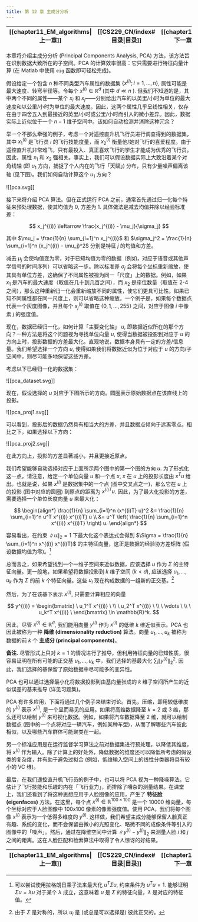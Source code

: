 ```yaml
---
title: 第 12 章 主成分分析
---
```

| [[chapter11_EM_algorithms\|上一章]] | [[CS229_CN/index#目录\|目录]] | [[chapter13_ica\|下一章]] |
| :------------------------------: | :-----------------------: | :--------------------: |

本章将介绍主成分分析 (Principal Components Analysis, PCA) 方法，该方法旨在识别数据大致所在的子空间。PCA 的计算效率很高：它只需要进行特征向量计算 (在 Matlab 中使用 `eig` 函数即可轻松完成)。

假设给定一个包含 $n$ 种不同类型汽车属性的数据集 $\{x^{(i)}; i = 1, \dots, n\}$, 属性可能是最大速度、转弯半径等。令每个 $x^{(i)} \in \mathbb{R}^d$ (其中 $d \ll n$ ). 但我们不知道的是，其中两个不同的属性——某个 $x_i$ 和 $x_j$——分别给出汽车的以英里/小时为单位的最大速度和以公里/小时为单位的最大速度。因此，这两个属性几乎呈线性相关，仅存在由于四舍五入到最接近的英里/小时或公里/小时而引入的微小差异。因此，数据实际上近似位于一个 $n-1$ 维子空间中。该如何自动检测并消除这种冗余？

举一个不那么牵强的例子，考虑一个对遥控直升机飞行员进行调查得到的数据集，其中 $x_1^{(i)}$ 是飞行员 $i$ 的飞行技能度量，而 $x_2^{(i)}$ 衡量他/她对飞行的喜爱程度。由于遥控直升机非常难飞，只有最投入、真正喜欢飞行的学生才能成为优秀的飞行员。因此，属性 $x_1$ 和 $x_2$ 强相关。事实上，我们可以假设数据实际上大致沿着某个对角线轴 (即 $u_1$ 方向，捕捉了个人内在的飞行「天赋」) 分布，只有少量噪声偏离该轴 (见下图)。我们如何自动计算这个 $u_1$ 方向？

![[pca.svg]]

接下来将介绍 PCA 算法。但在正式运行 PCA 之前，通常首先通过归一化每个特征来预处理数据，使其均值为 $0$, 方差为 $1$. 具体做法是减去均值并除以经验标准差：

$$
x_j^{(i)} \leftarrow \frac{x_j^{(i)} - \mu_j}{\sigma_j}
$$

其中 $\mu_j = \frac{1}{n} \sum_{i=1}^n x_j^{(i)}$ 和 $\sigma_j^2 = \frac{1}{n} \sum_{i=1}^n (x_j^{(i)} - \mu_j)^2$ 分别是特征 $j$ 的均值和方差。

减去 $\mu_j$ 会使均值变为零，对于已知均值为零的数据（例如，对应于语音或其他声学信号的时间序列）可以省略这一步。除以标准差 $\sigma_j$ 会将每个坐标重新缩放，使其具有单位方差，这确保了不同属性被视为同一「尺度」上的数据。例如，如果 $x_1$ 是汽车的最大速度（取值在几十到几百之间），而 $x_2$ 是座位数量（取值在 2-4 之间），那么这种重新归一化会重新缩放不同的属性，使它们更具可比性。如果已知不同属性都在同一尺度上，则可以省略这种缩放。一个例子是，如果每个数据点代表一个灰度图像，并且每个 $x_j^{(i)}$ 取值在 $\{0, 1, \dots, 255\}$ 之间，对应于图像 $i$ 中像素 $j$ 的强度值。

现在，数据已经归一化，如何计算「主要变化轴」 $u$, 即数据近似所在的那个方向？一种方法是将这个问题视为寻找单位向量 $u$, 使得当数据被投影到对应于 $u$ 的方向上时，投影数据的方差最大化。直观地说，数据本身具有一定的方差/信息量。我们希望选择一个方向 $u$, 使得如果我们将数据近似为位于对应于 $u$ 的方向/子空间中，则尽可能多地保留这些方差。

考虑以下已经归一化的数据集：

![[pca_dataset.svg]]

现在，假设选择的 $u$ 对应于下图所示的方向。圆圈表示原始数据点在该直线上的投影。

![[pca_proj1.svg]]

可以看到，投影后的数据仍然具有相当大的方差，并且数据点倾向于远离零点。相比之下，如果选择以下方向：

![[pca_proj2.svg]]

在此方向上，投影的方差显著减小，并且更接近原点。

我们希望能够自动选择对应于上面所示两个图中的第一个图的方向 $u$. 为了形式化这一点，请注意，给定一个单位向量 $u$ 和一个点 $x$, $x$ 在 $u$ 上的投影长度由 $x^T u$ 给出。也就是说，如果 $x^{(i)}$ 是数据集中的一个点 (图中交叉点之一)，那么它在 $u$ 上的投影 (图中对应的圆圈) 到原点的距离为 $x^{(i)T} u$. 因此，为了最大化投影的方差，需要选择一个单位长度向量 $u$ 来最大化：

$$
\begin{align*}
    \frac{1}{n} \sum_{i=1}^n (x^{(i)T} u)^2 
      &= \frac{1}{n} \sum_{i=1}^n u^T x^{(i)} x^{(i)T} u \\
      &= u^T \left( \frac{1}{n} \sum_{i=1}^n x^{(i)} x^{(i)T} \right) u.
\end{align*}
$$

容易看出，在约束 $\|u\|_2 = 1$ 下最大化这个表达式会得到 $\Sigma = \frac{1}{n} \sum_{i=1}^n x^{(i)} x^{(i)T}$ 的主特征向量，这正是数据的经验协方差矩阵 (假设数据均值为零)。[^1]

总而言之，如果希望找到一个一维子空间来近似数据，应该选择 $u$ 作为 $\Sigma$ 的主特征向量。更一般地，如果希望将数据投影到 $k$ 维子空间 ($k < d$), 应该选择 $u_1, \dots, u_k$ 作为 $\Sigma$ 的前 $k$ 个特征向量。这些 $u_i$ 现在构成数据的一组新的正交基。[^2]

然后，为了在该基下表示 $x^{(i)}$, 只需要计算相应的向量

$$
y^{(i)} = 
    \begin{bmatrix} 
        \ u_1^T x^{(i)} \ \\
        \ u_2^T x^{(i)} \ \\
        \ \vdots \ \\
        \ u_k^T x^{(i)} \ 
    \end{bmatrix} 
    \in \mathbb{R}^k.
$$

因此，尽管 $x^{(i)} \in \mathbb{R}^d$, 我们能用向量 $y^{(i)}$ 作为 $x^{(i)}$ 的低维 $k$ 维近似表示。PCA 也因此被称为一种 **降维 (dimensionality reduction)** 算法。向量 $u_1, \dots, u_k$ 被称为数据的前 $k$ 个 **主成分 (principal components)**。

**备注.**  尽管形式上只对 $k=1$ 的情况进行了推导，但利用特征向量的已知性质，很容易证明在所有可能的正交基 $u_1, \dots, u_k$ 中，我们选择的基最大化 $\sum_i \|y^{(i)}\|_2^2$. 因此，我们选择的基保留了原始数据中尽可能多的变异性。

PCA 也可以通过选择最小化将数据投影到由基向量张成的 $k$ 维子空间所产生的近似误差的基来推导 (详见习题集)。

PCA 有许多应用，下面将通过几个例子来结束讨论。首先，压缩，即用较低维度的 $y^{(i)}$ 表示 $x^{(i)}$, 是一个显而易见的应用。如果将高维数据降至 $k=2$ 或 $3$ 维，那么还可以绘制 $y^{(i)}$ 来可视化数据。例如，如果将汽车数据降至 $2$ 维，就可以绘制数据点 (图中的一个点将对应一辆汽车，例如某种车型)，从而了解哪些汽车彼此相似，以及哪些汽车群体可能聚类在一起。

另一个标准应用是在运行监督学习算法之前对数据集进行预处理，以降低其维度，将 $x^{(i)}$ 作为输入。除了计算上的好处外，降低数据的维度还可以降低所考虑的假设类的复杂度，并有助于避免过拟合 (例如，低维输入空间上的线性分类器将具有较小的 VC 维)。

最后，在我们遥控直升机飞行员的例子中，也可以将 PCA 视为一种降噪算法。它估计了飞行技能和乐趣的内在「飞行业力」，而排除了嘈杂的测量结果。在课堂上，我们还看到了将这种思想应用于人脸图像的应用，产生了 **特征脸 (eigenfaces)** 方法。在这里，每个点 $x^{(i)} \in \mathbb{R}^{100 \times 100}$ 是一个 $10000$ 维向量，每个坐标对应于人脸图像中 100x100 像素的像素强度值。使用 PCA，我们将每个图像 $x^{(i)}$ 表示为一个低得多维度的 $y^{(i)}$. 这样做，我们希望主成分能够保留人脸真正有趣、系统的变化，而不会保留由微小的光照变化、略微不同的成像条件等引入的图像中的「噪声」。然后，通过在降维空间中计算 $\|y^{(i)} - y^{(j)}\|_2$ 来测量人脸 $i$ 和 $j$ 之间的距离。这在人脸匹配和检索算法中取得了令人惊讶的好结果。

| [[chapter11_EM_algorithms\|上一章]] | [[CS229_CN/index#目录\|目录]] | [[chapter13_ica\|下一章]] |
| :------------------------------: | :-----------------------: | :--------------------: |

[^1]: 可以尝试使用拉格朗日乘子法来最大化 $u^T \Sigma u$, 约束条件为 $u^T u = 1$. 能够证明 $\Sigma u = \lambda u$ 对于某个 $\lambda$ 成立，这意味着 $u$ 是 $\Sigma$ 的特征向量，$\lambda$ 是对应的特征值。

[^2]: 由于 $\Sigma$ 是对称的，所以 $u_i$ 是 (或总是可以选择是) 彼此正交的。
